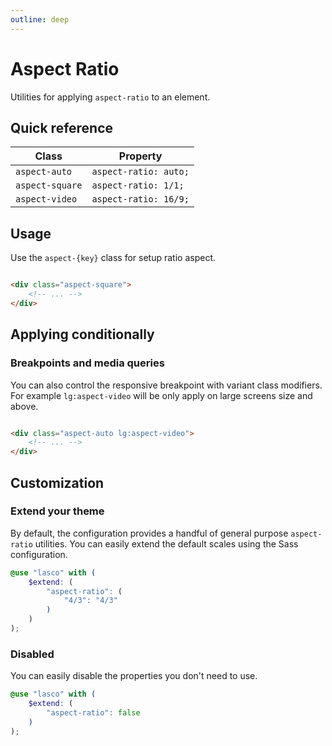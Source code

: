 ```yaml
---
outline: deep
---
```


# Aspect Ratio

Utilities for applying `aspect-ratio` to an element.

## Quick reference

| Class           | Property              |
|-----------------|-----------------------|
| `aspect-auto`   | `aspect-ratio: auto;` |
| `aspect-square` | `aspect-ratio: 1/1;`  |
| `aspect-video`  | `aspect-ratio: 16/9;` |

## Usage

Use the `aspect-{key}` class for setup ratio aspect.

```html

<div class="aspect-square">
    <!-- ... -->
</div>
```

## Applying conditionally

### Breakpoints and media queries

You can also control the responsive breakpoint with variant class modifiers. For example `lg:aspect-video` will be only
apply on large screens size and above.

```html

<div class="aspect-auto lg:aspect-video">
    <!-- ... -->
</div>
```

## Customization

### Extend your theme

By default, the configuration provides a handful of general purpose `aspect-ratio` utilities. You can easily extend the
default scales using the Sass configuration.

```scss
@use "lasco" with (
    $extend: (
        "aspect-ratio": (
            "4/3": "4/3"
        )
    )
);
```

### Disabled

You can easily disable the properties you don't need to use.

```scss
@use "lasco" with (
    $extend: (
        "aspect-ratio": false
    )
);
```
